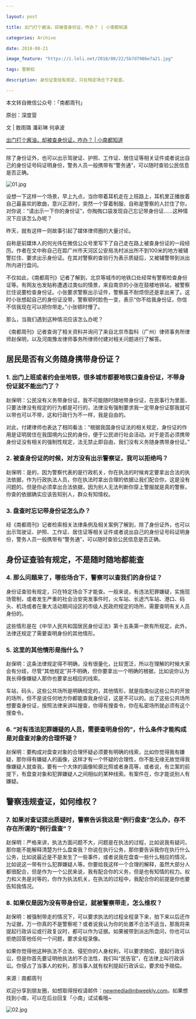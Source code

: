 ```yaml
---

layout: post

title: 出门打个酱油，却被查身份证，咋办？ | 小南都知道

categories: Archive

date: 2018-08-21

image_feature: "https://i.loli.net/2018/08/22/5b7d7986e7a21.jpg"

tags: 警察权

description: 身份证查验有规定，只在特定场合下才能查。

---
```


本文转自微信公众号：「南都周刊」

原创：深度营

文 \| 敖雨璐 潘彩琳 何承波

[出门打个酱油，却被查身份证，咋办？ \| 小南都知道](http://wechatscope.jmsc.hku.hk:8000/html?fn=wxid_5455324566712_2018-08-21_2650861069_5pX742Krwc.y.tar.gz)

---

除了身份证外，也可以出示驾驶证、护照、工作证、居住证等相关证件或者说出自己的身份证号码证明身份，警务人员一般携带有“警务通”，可以随时查验公民信息是否正确。

![01.jpg](https://i.loli.net/2018/08/22/5b7d7986e7a21.jpg)

设想一下这样一个场景，早上九点，当你带着耳机走在上班路上，耳机里正播放着自己最喜欢的歌曲，意兴正浓时，突然一个穿着制服、自称是警察的人拦住了你，对你说：“请出示一下你的身份证”，你掏掏口袋发现自己忘记带身份证……这种情况下应该怎么办呢？

昨天，就有这样一则故事引起了媒体律师圈的大量讨论。

自称是前媒体人的何光伟在微信公众号里写下了自己走在路上被查身份证的一段经历。作者在文中称自己在距广州市天河区公安局冼村派出所不到100米的地方被辅警拦住、要求出示身份证。在其对警察的查验行为表示质疑后，又被辅警带到派出所内进行盘问。

不仅如此，《南都周刊》记者了解到，北京等城市的地铁口处经常有警察检查身份证等。有网友也发贴称遭遇过类似的情景，来自南京的小张在鼓楼地铁站，被警察拦住说要检查身份证。小张要求警察出示证件，警察虽不耐烦但还是拿出来了。这时小张想起自己的身份证没带，警察顿时脸色一变，表示“你不给我身份证，你信不信我现在可以把你带走。”小张顿时懵了。

那么，当我们遇到这种情况应该怎么办呢？

《南都周刊》记者查询了相关资料并询问了来自北京市盈科（广州）律师事务所律师赵保明，以及河南豫龙律师事务所律师付建对相关问题进行了解答。

## 居民是否有义务随身携带身份证？

### 1. 出门上班或者约会坐地铁，很多城市都要地铁口查身份证，不带身份证就不能出门了？

赵保明：公民没有义务带身份证，我不可能随时随地带身份证，在民事行为里面，只要法律没有规定的行为都是可行的，法律没有强制要求我一定带身份证那我就可以带也可以不带，这和行政行为不一样，我是自由的。

对此，付建律师也表达了相同看法：“根据我国身份证法的相关规定，身份证的作用是证明居住在我国境内公民的身份，便于公民进行社会活动。对于是否必须携带身份证没有相关的强制性规定，法无禁止即自由，我们没有义务随身携带身份证。”

### 2. 被查身份证的时候，对方没有出示警察证，我可以拒绝吗？

赵保明：是的，因为警察代表的是行政机关，你在执法的时候肯定要拿出合法的执法依据，作为行政执法人员，你在执法时拿出合理的依据让我们配合你，这是没有问题的。但是你必须拿出合法依据，因为别人无法判断你穿上警服就是真的警察，你查的依据确实应该告知别人，群众有知情权。

### 3. 盘查时忘记带身份证怎么办？

经《南都周刊》记者检索相关法律条例及相关案例了解到，除了身份证外，也可以出示驾驶证、护照、工作证、居住证等相关证件或者说出自己的身份证号码证明身份，警务人员一般携带有“警务通”，可以随时查验公民信息是否正确。

## 身份证查验有规定，不是随时随地都能查

### 4. 那么问题来了，哪些场合下，警察可以查我们的身份证？

身份证查验有规定，只在特定场合下才能查。一般来说，有违法犯罪嫌疑，实施现场管制，或者发生严重的社会治安突发事件时，火车站、长途汽车站、港口、码头、机场或者在重大活动期间设区的市级人民政府规定的场所，需要查明有关人员身份的。

这些情形是在《中华人民共和国居民身份证法》第十五条第一款有所规定。此外，法律还规定了需要查明身份的其他情形。

### 5. 这里的其他情形是指什么？

赵保明：这条法律规定得不明确，没有很量化，比较宽泛，所以在理解的时候大家会有分歧，尽管“其他规定”并不明确，但你要拿出一个明确的根据，比如说你认为我长得像嫌疑人那你也要拿出相应的线索。

车站，码头，这些公共场所是明确规定的，其他情形，就是指类似这些公共的开放的场所，但不是说任何地方你都能查我身份证，这是不可以的。出了这些公共场所想要查身份证，按照法律来讲叫搜查，你得有搜查令，你在私密场所就必须有这个搜查令。

### 6. “对有违法犯罪嫌疑的人员，需要查明身份的”，什么条件才能构成是对盘查对象的合理怀疑？

赵保明：要构成对盘查对象的合理怀疑必须要有明确的线索，比如你觉得我有嫌疑，那你得有嫌疑人的画像，这样才有一个怀疑的合理性，你不能无缘无故觉得我像嫌疑人就查我，要有一个大体的画像轮廓比照或者身高等，或者说，有立案的前提下，有盘查对象和犯罪嫌疑人之间相似的某种线索。有案件在，你才能说别人有嫌疑。

## 警察违规查证，如何维权？

### 7. 如果对查证提出质疑时，警察告诉我这是“例行盘查”怎么办，存不存在所谓的“例行盘查”？

赵保明：严格来讲，执法方面问题不大，问题是在执法的过程，比如说我有疑问，那你能不能解释清楚为什么盘查我？你说在执行公务，那你要告诉我你在执行什么公务，比如说最近是不是发生了一些事件，或者说我在盘查一些什么相应的情况，比如说这一带有什么犯罪嫌疑人等。你要给我这样一个合理的解释，虽然大部分人都很配合，但是作为一个公民来说，我有配合你的义务，但是也有知情的权力。权力和义务是对等的，你作为执法机关，在执法的过程中，我配合你的前提是你也要告知我情况。

### 8. 如果仅是因为没有带身份证，就被警察带走，怎么维权？

赵保明：被强制带走的情况下，可以要求执法的过程全程录下来，拍下来以后还作为证据，万一你真的不是警察呢？或者说我认为你的处置不合法不适当，那我将来提起行政诉讼或行政复议时，都可以作为证据。如果被带到派出所盘问，你也可以拒绝回答他任何一个问题，要求全程录像。

如果你觉得他这种执法不合法、侵犯你的人身权利，可以要求赔偿，提起行政诉讼，但是你首先要证明他执法的不合法性，我们叫“民告官”，在法律上叫行政诉讼。你侵占了当事人的权利，那当事人就有权利提起行政诉讼，要求给予赔偿。

来源｜南都周刊

欢迎分享到朋友圈，如想取得授权请邮件：newmedia@nbweekly.com。如果想找到小南，可以在后台回复「小南」试试看哦~

![02.jpg](https://i.loli.net/2018/08/22/5b7d7a1a5ee40.jpg)
